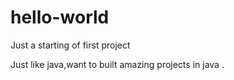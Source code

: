 # hello-world
Just a starting of first project

Just like java,want to built amazing projects in java .
